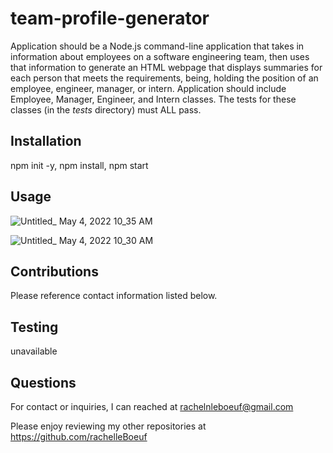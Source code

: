 # team-profile-generator

Application should be a Node.js command-line application that takes in information about employees on a software engineering team, then uses that information to generate an HTML webpage that displays summaries for each person that meets the requirements, being, holding the position of an employee, engineer, manager, or intern. Application should include Employee, Manager, Engineer, and Intern classes. The tests for these classes (in the _tests_ directory) must ALL pass.

## Installation
npm init -y, npm install, npm start

## Usage

![Untitled_ May 4, 2022 10_35 AM](https://user-images.githubusercontent.com/97478725/166704683-2c771bb7-dbe5-4edb-b16b-6ba80cfc7f1e.gif)

![Untitled_ May 4, 2022 10_30 AM](https://user-images.githubusercontent.com/97478725/166704406-9f07c7de-a8c8-4bc1-9f3d-105ea89babf1.gif)

## Contributions
Please reference contact information listed below.

## Testing
unavailable

## Questions
For contact or inquiries, I can reached at rachelnleboeuf@gmail.com

Please enjoy reviewing my other repositories at https://github.com/rachelleBoeuf
